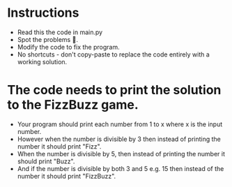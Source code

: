 #   Instructions

- Read this the code in main.py
- Spot the problems 🐞.
- Modify the code to fix the program.
- No shortcuts - don't copy-paste to replace the code entirely with a working solution.

#   The code needs to print the solution to the FizzBuzz game.

- Your program should print each number from 1 to x where x is the input number.
- However when the number is divisible by 3 then instead of printing the number it should print "Fizz".
- When the number is divisible by 5, then instead of printing the number it should print "Buzz".
- And if the number is divisible by both 3 and 5 e.g. 15 then instead of the number it should print "FizzBuzz".